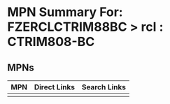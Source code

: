 



# MPN Summary For: FZERCLCTRIM88BC > rcl : CTRIM808-BC

## MPNs
  

|MPN|Direct Links|Search Links|
| :--- | :--- | :--- |
||||
